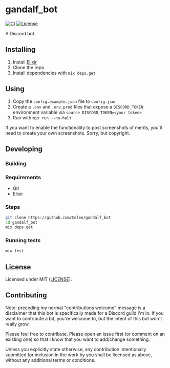 # gandalf_bot

[![CI](https://github.com/Celeo/gandalf_bot/workflows/CI/badge.svg?branch=master)](https://github.com/Celeo/gandalf_bot/actions?query=workflow%3ACI)
[![License](https://img.shields.io/badge/License-MIT-green)](LICENSE)

A Discord bot.

## Installing

1. Install [Elixir](elixir-lang.org/)
1. Clone the repo
1. Install dependencies with `mix deps.get`

## Using

1. Copy the `config.example.json` file to `config.json`
1. Create a `.env` and `.env.prod` files that expose a `DISCORD_TOKEN` environment variable via `source DISCORD_TOKEN=<your token>`
1. Run with `mix run --no-halt`

If you want to enable the functionality to post screenshots of merits, you'll need to create your own screenshots. Sorry, but copyright.

## Developing

### Building

### Requirements

* Git
* Elixir

### Steps

```sh
git clone https://github.com/Celeo/gandalf_bot
cd gandalf_bot
mix deps.get
```

### Running tests

```sh
mix test
```

## License

Licensed under MIT ([LICENSE](LICENSE)).

## Contributing

Note: preceding my normal "contributions welcome" message is a disclaimer that this bot is specifically made for a Discord guild I'm in. If you want to contribute a bit, you're welcome to, but the intent of this bot won't really grow.

Please feel free to contribute. Please open an issue first (or comment on an existing one) so that I know that you want to add/change something.

Unless you explicitly state otherwise, any contribution intentionally submitted for inclusion in the work by you shall be licensed as above, without any additional terms or conditions.
